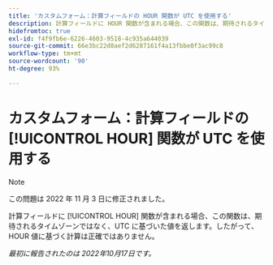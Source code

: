 ```yaml
---
title: 'カスタムフォーム：計算フィールドの HOUR 関数が UTC を使用する'
description: 計算フィールドに HOUR 関数が含まれる場合、この関数は、期待されるタイムゾーンではなく、UTC に基づいた値を返します。したがって、HOUR 値に基づく計算は正確ではありません。
hidefromtoc: true
exl-id: f4f9fb6e-6226-4603-9518-4c935a644039
source-git-commit: 66e3bc22d8aef2d6287161f4a13fbbe0f3ac99c8
workflow-type: tm+mt
source-wordcount: '90'
ht-degree: 93%

---
```


# カスタムフォーム：計算フィールドの [!UICONTROL HOUR] 関数が UTC を使用する

>[!NOTE]
>
>この問題は 2022 年 11 月 3 日に修正されました。

計算フィールドに [!UICONTROL HOUR] 関数が含まれる場合、この関数は、期待されるタイムゾーンではなく、UTC に基づいた値を返します。したがって、HOUR 値に基づく計算は正確ではありません。

_最初に報告されたのは 2022年10月17日です。_
